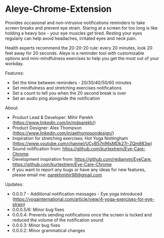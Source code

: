 # Aleye-Chrome-Extension

Provides occasional and non-intrusive notifications reminders to take screen breaks and prevent eye strain.
Staring at a screen for too long is like holding a heavy box - your eye muscles get tired. Resting your eyes regularly can help avoid headaches, irritated eyes and neck pain. 

Health experts recommend the 20-20-20 rule: every 20 minutes, look 20 feet away for 20 seconds. Aleye is a reminder tool with customizable options and mini-mindfulness exercises to help you get the most out of your workday.

Features: 

- Set the time between reminders - 20/30/40/50/60 minutes
- Set mindfulness and stretching exercises notifications
- Set a count to tell you when the 20 second break is over
- Set an audio ping alongside the notification

About:

- Product Lead & Developer: Mihir Parekh (https://www.linkedin.com/in/mdparekh/)
- Product Designer: Alex Thompson (https://www.linkedin.com/in/aethompsondesign/)
- Inspiration for stretching exercises: Hot Yoga Nottingham (https://www.youtube.com/channel/UCyB57n96sMDk27r-ZQm883w)
- Sound notification from: https://github.com/kurtextrem/Eye-Care-Chrome
- Development inspiration from: https://github.com/redjanym/EyeCare, https://github.com/kurtextrem/Eye-Care-Chrome
- If you want to report any bugs or have any ideas for new features, please email me: parekhmihir98@gmail.com

Updates:

- 0.0.0.7 - Additional notification messages - Eye yoga introduced (https://yogainternational.com/article/view/4-yoga-exercises-for-eye-strain)
- 0.0.0.5/6: Minor bug fixes
- 0.0.0.4: Prevents sending notifications once the screen is locked and reduced the volume of the notification sound
- 0.0.0.3: Minor bug fixes
- 0.0.0.2: Minor grammatical changes
